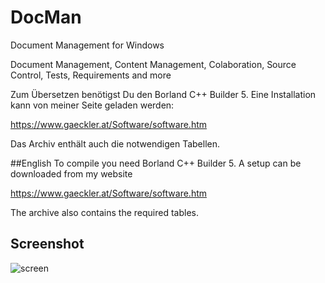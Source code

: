 # DocMan
 Document Management for Windows

Document Management, Content Management, Colaboration, Source Control, Tests, Requirements and more


Zum Übersetzen benötigst Du den Borland C++ Builder 5. Eine Installation kann von meiner Seite geladen werden:

https://www.gaeckler.at/Software/software.htm

Das Archiv enthält auch die notwendigen Tabellen.

##English
To compile you need Borland C++ Builder 5. A setup can be downloaded from my website

https://www.gaeckler.at/Software/software.htm

The archive also contains the required tables.

## Screenshot

![screen](https://github.com/user-attachments/assets/edc96487-d280-469a-b342-b690952a210f)
